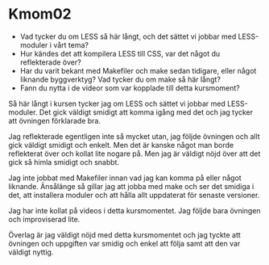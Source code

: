 Kmom02
===============================


* Vad tycker du om LESS så här långt, och det sättet vi jobbar med LESS-moduler i vårt tema?
* Hur kändes det att kompilera LESS till CSS, var det något du reflekterade över?
* Har du varit bekant med Makefiler och make sedan tidigare, eller något liknande byggverktyg? Vad tycker du om make så här långt?
* Fann du nytta i de videor som var kopplade till detta kursmoment?

Så här långt i kursen tycker jag om LESS och sättet vi jobbar med LESS-moduler. Det gick
väldigt smidigt att komma igång med det och jag tycker att övningen förklarade bra.

Jag reflekterade egentligen inte så mycket utan, jag följde övningen och allt gick väldigt
smidigt och enkelt. Men det är kanske något man borde reflekterat över och kollat lite nogare på.
Men jag är väldigt nöjd över att det gick så himla smidigt och snabbt.

Jag inte jobbat med Makefiler innan vad jag kan komma på eller något liknande. Änsålänge så
gillar jag att jobba med make och ser det smidiga i det, att installera moduler och att hålla
allt uppdaterat för senaste versioner.

Jag har inte kollat på videos i detta kursmomentet. Jag följde bara övningen och improviserad
lite.

Överlag är jag väldigt nöjd med detta kursmomentet och jag tyckte att övningen och uppgiften var
smidig och enkel att följa samt att den var väldigt nyttig.
